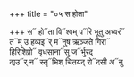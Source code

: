 +++
title = "०५ स होता"

+++
स᳓ हो᳓ता वि᳓श्वम् प᳓रि भूतु अध्वरं᳓  
त᳓म् उ हव्यइ᳓र् म᳓नुष ऋञ्जते गिरा᳓  
हिरिशिप्रो᳓ वृधसाना᳓सु ज᳓र्भुरद्  
द्यउ᳓र् न᳓ स्तृ᳓भिश् चितयद् रो᳓दसी अ᳓नु